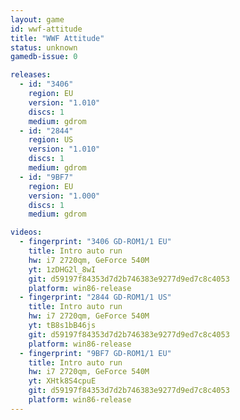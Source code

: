 ```yaml
---
layout: game
id: wwf-attitude
title: "WWF Attitude"
status: unknown
gamedb-issue: 0

releases:
  - id: "3406"
    region: EU
    version: "1.010"
    discs: 1
    medium: gdrom
  - id: "2844"
    region: US
    version: "1.010"
    discs: 1
    medium: gdrom
  - id: "9BF7"
    region: EU
    version: "1.000"
    discs: 1
    medium: gdrom

videos:
  - fingerprint: "3406 GD-ROM1/1 EU"
    title: Intro auto run
    hw: i7 2720qm, GeForce 540M
    yt: 1zDHG2l_8wI
    git: d59197f84353d7d2b746383e9277d9ed7c8c4053
    platform: win86-release
  - fingerprint: "2844 GD-ROM1/1 US"
    title: Intro auto run
    hw: i7 2720qm, GeForce 540M
    yt: tB8s1bB46js
    git: d59197f84353d7d2b746383e9277d9ed7c8c4053
    platform: win86-release
  - fingerprint: "9BF7 GD-ROM1/1 EU"
    title: Intro auto run
    hw: i7 2720qm, GeForce 540M
    yt: XHtk8S4cpuE
    git: d59197f84353d7d2b746383e9277d9ed7c8c4053
    platform: win86-release
---
```

